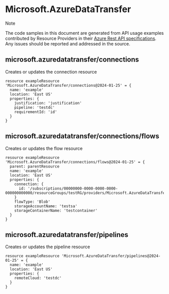 # Microsoft.AzureDataTransfer
  
> [!NOTE]
> The code samples in this document are generated from API usage examples contributed by Resource Providers in their [Azure Rest API specifications](https://github.com/Azure/azure-rest-api-specs). Any issues should be reported and addressed in the source.


## microsoft.azuredatatransfer/connections

Creates or updates the connection resource
```bicep
resource exampleResource 'Microsoft.AzureDataTransfer/connections@2024-01-25' = {
  name: 'example'
  location: 'East US'
  properties: {
    justification: 'justification'
    pipeline: 'testdc'
    requirementId: 'id'
  }
}
```

## microsoft.azuredatatransfer/connections/flows

Creates or updates the flow resource
```bicep
resource exampleResource 'Microsoft.AzureDataTransfer/connections/flows@2024-01-25' = {
  parent: parentResource 
  name: 'example'
  location: 'East US'
  properties: {
    connection: {
      id: '/subscriptions/00000000-0000-0000-0000-000000000000/resourceGroups/testRG/providers/Microsoft.AzureDataTransfer/connections/testConnection'
    }
    flowType: 'Blob'
    storageAccountName: 'testsa'
    storageContainerName: 'testcontainer'
  }
}
```

## microsoft.azuredatatransfer/pipelines

Creates or updates the pipeline resource
```bicep
resource exampleResource 'Microsoft.AzureDataTransfer/pipelines@2024-01-25' = {
  name: 'example'
  location: 'East US'
  properties: {
    remoteCloud: 'testdc'
  }
}
```
